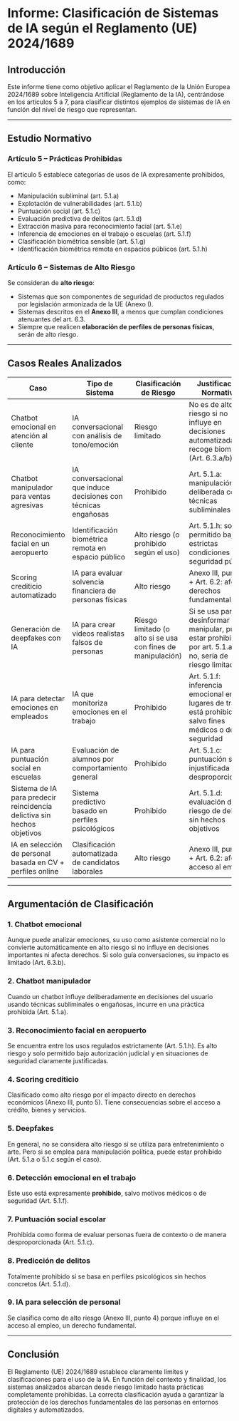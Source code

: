 # Informe: Clasificación de Sistemas de IA según el Reglamento (UE) 2024/1689

## Introducción

Este informe tiene como objetivo aplicar el Reglamento de la Unión Europea 2024/1689 sobre Inteligencia Artificial (Reglamento de la IA), centrándose en los artículos 5 a 7, para clasificar distintos ejemplos de sistemas de IA en función del nivel de riesgo que representan.

---

## Estudio Normativo

### Artículo 5 – Prácticas Prohibidas

El artículo 5 establece categorías de usos de IA expresamente prohibidos, como:

* Manipulación subliminal (art. 5.1.a)
* Explotación de vulnerabilidades (art. 5.1.b)
* Puntuación social (art. 5.1.c)
* Evaluación predictiva de delitos (art. 5.1.d)
* Extracción masiva para reconocimiento facial (art. 5.1.e)
* Inferencia de emociones en el trabajo o escuelas (art. 5.1.f)
* Clasificación biométrica sensible (art. 5.1.g)
* Identificación biométrica remota en espacios públicos (art. 5.1.h)

### Artículo 6 – Sistemas de Alto Riesgo

Se consideran de **alto riesgo**:

* Sistemas que son componentes de seguridad de productos regulados por legislación armonizada de la UE (Anexo I).
* Sistemas descritos en el **Anexo III**, a menos que cumplan condiciones atenuantes del art. 6.3.
* Siempre que realicen **elaboración de perfiles de personas físicas**, serán de alto riesgo.

---

## Casos Reales Analizados

| Caso                                                                    | Tipo de Sistema                                                | Clasificación de Riesgo                                      | Justificación Normativa                                                                                       |
| ----------------------------------------------------------------------- | -------------------------------------------------------------- | ------------------------------------------------------------ | ------------------------------------------------------------------------------------------------------------- |
| Chatbot emocional en atención al cliente                                | IA conversacional con análisis de tono/emoción                 | Riesgo limitado                                              | No es de alto riesgo si no influye en decisiones automatizadas ni recoge biometría (Art. 6.3.a/b)             |
| Chatbot manipulador para ventas agresivas                               | IA conversacional que induce decisiones con técnicas engañosas | Prohibido                                                    | Art. 5.1.a: manipulación deliberada con técnicas subliminales                                                 |
| Reconocimiento facial en un aeropuerto                                  | Identificación biométrica remota en espacio público            | Alto riesgo (o prohibido según el uso)                       | Art. 5.1.h: solo permitido bajo estrictas condiciones de seguridad pública                                    |
| Scoring crediticio automatizado                                         | IA para evaluar solvencia financiera de personas físicas       | Alto riesgo                                                  | Anexo III, punto 5 + Art. 6.2: afecta derechos fundamentales                                                  |
| Generación de deepfakes con IA                                          | IA para crear vídeos realistas falsos de personas              | Riesgo limitado (o alto si se usa con fines de manipulación) | Si se usa para desinformar o manipular, puede estar prohibido por art. 5.1.a; si no, sería de riesgo limitado |
| IA para detectar emociones en empleados                                 | IA que monitoriza emociones en el trabajo                      | Prohibido                                                    | Art. 5.1.f: inferencia emocional en lugares de trabajo está prohibida salvo fines médicos o de seguridad      |
| IA para puntuación social en escuelas                                   | Evaluación de alumnos por comportamiento general               | Prohibido                                                    | Art. 5.1.c: puntuación social injustificada o desproporcionada                                                |
| Sistema de IA para predecir reincidencia delictiva sin hechos objetivos | Sistema predictivo basado en perfiles psicológicos             | Prohibido                                                    | Art. 5.1.d: evaluación de riesgo de delitos sin hechos objetivos                                              |
| IA en selección de personal basada en CV + perfiles online              | Clasificación automatizada de candidatos laborales             | Alto riesgo                                                  | Anexo III, punto 4 + Art. 6.2: afecta acceso al empleo                                                        |

---

## Argumentación de Clasificación

### 1. **Chatbot emocional**

Aunque puede analizar emociones, su uso como asistente comercial no lo convierte automáticamente en alto riesgo si no influye en decisiones importantes ni afecta derechos. Si solo guía conversaciones, su impacto es limitado (Art. 6.3.b).

### 2. **Chatbot manipulador**

Cuando un chatbot influye deliberadamente en decisiones del usuario usando técnicas subliminales o engañosas, incurre en una práctica prohibida (Art. 5.1.a).

### 3. **Reconocimiento facial en aeropuerto**

Se encuentra entre los usos regulados estrictamente (Art. 5.1.h). Es alto riesgo y solo permitido bajo autorización judicial y en situaciones de seguridad claramente justificadas.

### 4. **Scoring crediticio**

Clasificado como alto riesgo por el impacto directo en derechos económicos (Anexo III, punto 5). Tiene consecuencias sobre el acceso a crédito, bienes y servicios.

### 5. **Deepfakes**

En general, no se considera alto riesgo si se utiliza para entretenimiento o arte. Pero si se emplea para manipulación política, puede estar prohibido (Art. 5.1.a o 5.1.c según el caso).

### 6. **Detección emocional en el trabajo**

Este uso está expresamente **prohibido**, salvo motivos médicos o de seguridad (Art. 5.1.f).

### 7. **Puntuación social escolar**

Prohibida como forma de evaluar personas fuera de contexto o de manera desproporcionada (Art. 5.1.c).

### 8. **Predicción de delitos**

Totalmente prohibido si se basa en perfiles psicológicos sin hechos concretos (Art. 5.1.d).

### 9. **IA para selección de personal**

Se clasifica como de alto riesgo (Anexo III, punto 4) porque influye en el acceso al empleo, un derecho fundamental.

---

## Conclusión

El Reglamento (UE) 2024/1689 establece claramente límites y clasificaciones para el uso de la IA. En función del contexto y finalidad, los sistemas analizados abarcan desde riesgo limitado hasta prácticas completamente prohibidas. La correcta clasificación ayuda a garantizar la protección de los derechos fundamentales de las personas en entornos digitales y automatizados.